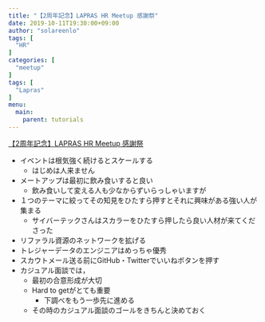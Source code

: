 ```yaml
---
title: "【2周年記念】LAPRAS HR Meetup 感謝祭"
date: 2019-10-11T19:30:00+09:00
author: "solareenlo"
tags: [
  "HR"
]
categories: [
  "meetup"
]
tags: [
  "Lapras"
]
menu:
  main:
    parent: tutorials
---
```


[【2周年記念】LAPRAS HR Meetup 感謝祭](https://lapras.connpass.com/event/147187/)

- イベントは根気強く続けるとスケールする
    - はじめは人来ません
- メートアップは最初に飲み食いすると良い
    - 飲み食いして変える人も少なからずいらっしゃいますが
- １つのテーマに絞ってその知見をひたすら押すとそれに興味がある強い人が集まる
    - サイバーテックさんはスカラーをひたすら押したら良い人材が来てくださった
- リファラル資源のネットワークを拡げる
- トレジャーデータのエンジニアはめっちゃ優秀
- スカウトメール送る前にGitHub・Twitterでいいねボタンを押す
- カジュアル面談では，
    - 最初の合意形成が大切
    - Hard to getがとても重要
        - 下調べをもう一歩先に進める
    - その時のカジュアル面談のゴールをきちんと決めておく
